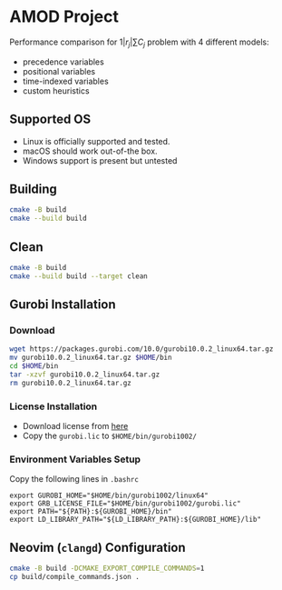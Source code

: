 # AMOD Project

Performance comparison for $1|r_j|\sum{C_j}$ problem with 4 different models:

- precedence variables
- positional variables
- time-indexed variables
- custom heuristics

## Supported OS

- Linux is officially supported and tested. 
- macOS should work out-of-the box.
- Windows support is present but untested

## Building

```bash
cmake -B build
cmake --build build
```

## Clean

```bash
cmake -B build
cmake --build build --target clean
```

## Gurobi Installation

### Download

```bash
wget https://packages.gurobi.com/10.0/gurobi10.0.2_linux64.tar.gz
mv gurobi10.0.2_linux64.tar.gz $HOME/bin
cd $HOME/bin
tar -xzvf gurobi10.0.2_linux64.tar.gz
rm gurobi10.0.2_linux64.tar.gz
```

### License Installation

- Download license from [here](https://license.gurobi.com/manager/licenses)
- Copy the `gurobi.lic` to `$HOME/bin/gurobi1002/`

### Environment Variables Setup

Copy the following lines in `.bashrc`

```
export GUROBI_HOME="$HOME/bin/gurobi1002/linux64"
export GRB_LICENSE_FILE="$HOME/bin/gurobi1002/gurobi.lic"
export PATH="${PATH}:${GUROBI_HOME}/bin"
export LD_LIBRARY_PATH="${LD_LIBRARY_PATH}:${GUROBI_HOME}/lib"
```

## Neovim (`clangd`) Configuration

```bash
cmake -B build -DCMAKE_EXPORT_COMPILE_COMMANDS=1
cp build/compile_commands.json .
```

